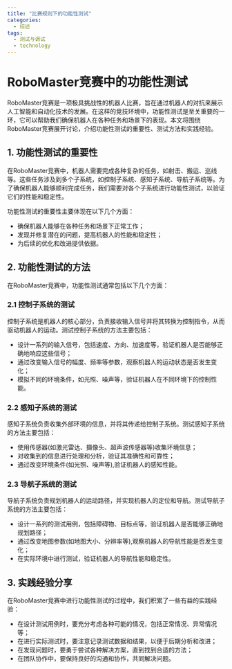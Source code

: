 ```yaml
---  
title: "比赛规则下的功能性测试"  
categories:  
  - 综述  
tags: 
  - 测试与调试 
  - technology  
---  
```


# RoboMaster竞赛中的功能性测试

RoboMaster竞赛是一项极具挑战性的机器人比赛，旨在通过机器人的对抗来展示人工智能和自动化技术的发展。在这样的竞技环境中，功能性测试是至关重要的一环，它可以帮助我们确保机器人在各种任务和场景下的表现。本文将围绕RoboMaster竞赛展开讨论，介绍功能性测试的重要性、测试方法和实践经验。

## 1. 功能性测试的重要性

在RoboMaster竞赛中，机器人需要完成各种复杂的任务，如射击、搬运、巡线等。这些任务涉及到多个子系统，如控制子系统、感知子系统、导航子系统等。为了确保机器人能够顺利完成任务，我们需要对各个子系统进行功能性测试，以验证它们的性能和稳定性。

功能性测试的重要性主要体现在以下几个方面：

- 确保机器人能够在各种任务和场景下正常工作；
- 发现并修复潜在的问题，提高机器人的性能和稳定性；
- 为后续的优化和改进提供依据。

## 2. 功能性测试的方法

在RoboMaster竞赛中，功能性测试通常包括以下几个方面：

### 2.1 控制子系统的测试

控制子系统是机器人的核心部分，负责接收输入信号并将其转换为控制指令，从而驱动机器人的运动。测试控制子系统的方法主要包括：

- 设计一系列的输入信号，包括速度、方向、加速度等，验证机器人是否能够正确地响应这些信号；
- 通过改变输入信号的幅度、频率等参数，观察机器人的运动状态是否发生变化；
- 模拟不同的环境条件，如光照、噪声等，验证机器人在不同环境下的控制性能。

### 2.2 感知子系统的测试

感知子系统负责收集外部环境的信息，并将其传递给控制子系统。测试感知子系统的方法主要包括：

- 使用传感器(如激光雷达、摄像头、超声波传感器等)收集环境信息；
- 对收集到的信息进行处理和分析，验证其准确性和可靠性；
- 通过改变环境条件(如光照、噪声等),验证机器人的感知性能。

### 2.3 导航子系统的测试

导航子系统负责规划机器人的运动路径，并实现机器人的定位和导航。测试导航子系统的方法主要包括：

- 设计一系列的测试用例，包括障碍物、目标点等，验证机器人是否能够正确地规划路径；
- 通过改变地图参数(如地图大小、分辨率等),观察机器人的导航性能是否发生变化；
- 在实际环境中进行测试，验证机器人的导航性能和稳定性。

## 3. 实践经验分享

在RoboMaster竞赛中进行功能性测试的过程中，我们积累了一些有益的实践经验：

- 在设计测试用例时，要充分考虑各种可能的情况，包括正常情况、异常情况等；
- 在进行实际测试时，要注意记录测试数据和结果，以便于后期分析和改进；
- 在发现问题时，要勇于尝试各种解决方案，直到找到合适的方法；
- 在团队协作中，要保持良好的沟通和协作，共同解决问题。 
